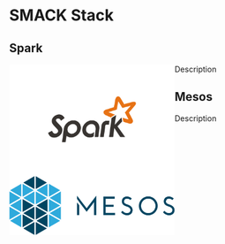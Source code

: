 # SMACK Stack

## Spark
<p>
<img align="left" width="300" src="https://github.com/andys8/smack-stack-overview/blob/master/img/spark.png?raw=true" alt="Spark">

Description
</p>

## Mesos
<p>
<img align="left" width="300" src="https://github.com/andys8/smack-stack-overview/blob/master/img/mesos.png?raw=true" alt="Mesos">

Description
</p>
